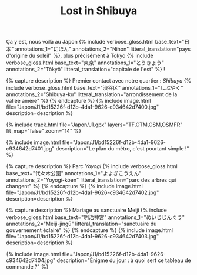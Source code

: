 ﻿---
title: "Lost in Shibuya"
permalink: /Japon/J1/
sidebar:
  nav: "japon"
enable_tracks: true
---

Ça y est, nous voilà au Japon
{% include verbose_gloss.html base_text="日本" annotations_1="にほん" annotations_2="Nihon" litteral_translation="pays d'origine du soleil" %},
plus précisément à Tokyo
{% include verbose_gloss.html base_text="東京" annotations_1="とうきょう" annotations_2="Tōkyō" litteral_translation="capitale de l'est" %} !

{% capture description %}
Premier contact avec notre quartier : *Shibuya*
{% include verbose_gloss.html base_text="渋谷区" annotations_1="しぶやく" annotations_2="Shibuya-ku" litteral_translation="arrondissement de la vallée amère" %}
{% endcapture %}
{% include image.html file="Japon/J1/bd15226f-d12b-4da1-9626-c934642d7400.jpg" description=description %}

{% include track.html file="Japon/J1.gpx" layers="TF,OTM,OSM,OSMFR" fit_map="false" zoom="14" %}

{% include image.html file="Japon/J1/bd15226f-d12b-4da1-9626-c934642d7401.jpg" description="Le plan du métro, c'est pourtant simple !" %}

{% capture description %}
Parc *Yoyogi*
{% include verbose_gloss.html base_text="代々木公園" annotations_1="よよぎこうえん" annotations_2="Yoyogi-kōen" litteral_translation="parc des arbres qui changent" %}
{% endcapture %}
{% include image.html file="Japon/J1/bd15226f-d12b-4da1-9626-c934642d7402.jpg" description=description %}

{% capture description %}
Mariage au sanctuaire Meiji
{% include verbose_gloss.html base_text="明治神宮" annotations_1="めいじじんぐう" annotations_2="Meiji-jingū" litteral_translation="sanctuaire du gouvernement éclairé" %}
{% endcapture %}
{% include image.html file="Japon/J1/bd15226f-d12b-4da1-9626-c934642d7403.jpg" description=description %}

{% include image.html file="Japon/J1/bd15226f-d12b-4da1-9626-c934642d7404.jpg" description="Énigme du jour : à quoi sert ce tableau de commande ?" %}
